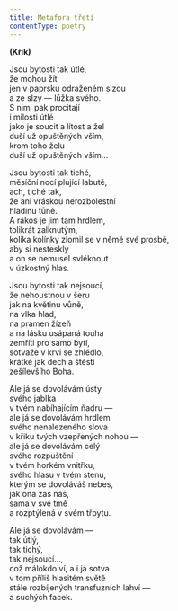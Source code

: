 ```yaml
---
title: Metafora třetí
contentType: poetry
---
```


**(Křik)**

Jsou bytosti tak útlé,  
že mohou žít  
jen v paprsku odraženém slzou  
a ze slzy — lůžka svého.  
S nimi pak procitají  
i milosti útlé  
jako je soucit a lítost a žel  
duší už opuštěných vším,  
krom toho želu  
duší už opuštěných vším…

Jsou bytosti tak tiché,  
měsíční nocí plující labutě,  
ach, tiché tak,  
že ani vráskou nerozbolestní  
hladinu tůně.  
A rákos je jim tam hrdlem,  
tolikrát zalknutým,  
kolika kolínky zlomil se v němé své prosbě,  
aby si nesteskly  
a on se nemusel svléknout  
v úzkostný hlas.

Jsou bytosti tak nejsoucí,  
že nehoustnou v šeru  
jak na květinu vůně,  
na vlka hlad,  
na pramen žízeň  
a na lásku usápaná touha  
zemříti pro samo bytí,  
sotvaže v krvi se zhlédlo,  
krátké jak dech a štěstí  
zešílevšího Boha.

Ale já se dovolávám ústy  
svého jablka  
v tvém nabíhajícím ňadru —  
ale já se dovolávám hrdlem  
svého nenalezeného slova  
v křiku tvých vzepřených nohou —  
ale já se dovolávám celý  
svého rozpuštění  
v tvém horkém vnitřku,  
svého hlasu v tvém stenu,  
kterým se dovoláváš nebes,  
jak ona zas nás,  
sama v své tmě  
a rozptýlená v svém třpytu.

Ale já se dovolávám —  
tak útlý,  
tak tichý,  
tak nejsoucí…,  
což málokdo ví, a i já sotva  
v tom příliš hlasitém světě  
stále rozbíjených transfuzních lahví —  
a suchých facek.
